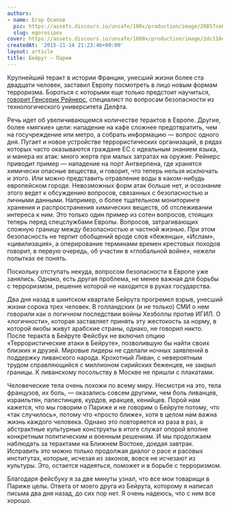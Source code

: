 ```yaml
---
authors:
- name: Егор Осипов
  pic: https://assets.discours.io/unsafe/100x/production/image/28857ce0-90d9-11e8-a560-8fb4ec62d69b.jpeg
  slug: egorosipov
cover: https://assets.discours.io/unsafe/1600x/production/image/2dc110c0-90e8-11e8-b664-798ed379bf02.jpeg
createdAt: '2015-11-14 21:23:46+00:00'
layout: article
title: Бейрут — Париж
---
```


Крупнейший теракт в истории Франции, унесший жизни более ста двадцати человек, заставил Европу посмотреть в лицо новым формам терроризма. Бороться с которыми еще только предстоит научиться, [говорит Генсерик Рейнерс](http://www.volkskrant.nl/buitenland/zijn-parijse-aanslagen-voorbode-van-grootschalige-terreur-in-europa~a4186380), специалист по вопросам безопасности из технологического университета Делфта.

Речь идет об увеличивающемся количестве терактов в Европе. Другие, более «мягкие» цели: нападение на кафе сложнее предотвратить, чем на госучреждение или метро, а собрать информацию — вопрос одного дня. Пугает и новое устройстве террористических организаций, в рядах которых часто оказываются граждане ЕС с идеальным знанием языка, и манера их атак: много жертв при малых затратах на оружие. Рейнерс приводит пример — нападение на порт Антверпена, где хранятся химически опасные вещества, и говорит, что теперь нельзя исключать и этого. Или можно представить отравление воды в каком-нибудь европейском городе. Невозможных форм атак больше нет, и осознание этого ведет к обсуждению вопросов, связанных с безопасностью и личными данными. Например, о более тщательном мониторинге хранения и распространения химических веществ, об отслеживании интереса к ним. Это только один пример из сотен вопросов, стоящих теперь перед спецслужбами Европы. Вопросов, затрагивающих сложную границу между безопасностью и частной жизнью. При этом безопасность не терпит обобщений вроде слов «беженцы», «Ислам», «цивилизация», а оперирование терминами времен крестовых походов говорит, в первую очередь, об участии в «глобальной войне», нежели попытках ее понять.

Поскольку отступать некуда, вопросом безопасности в Европе уже занялись. Однако, есть другая проблема, не менее важная для борьбы с терроризмом, решение которой не находится в руках государства.

Два дня назад в шиитском квартале Бейрута прогремел взрыв, унесший жизни сорока трех человек. В голландских (и не только) СМИ о нем говорили как о логичном последствии войны Хезболлы против ИГИЛ. О «логичности», которая заставляет принять эту жестокость за норму, в которой якобы живут арабские страны, однако, не говорил никто. После теракта в Бейруте Фейсбук не включил опцию «Террористические атаки в Бейруте», позволившую бы найти своих близких и друзей. Мировые лидеры не сделали ночных заявлений в поддержку ливанского народа. Крохотный Ливан, с невероятным трудом справляющийся с миллионом сирийских беженцев, не закрыл границы. К ливанскому посольству в Москве не пришли с плакатами.

Человеческие тела очень похожи по всему миру. Несмотря на это, тела французов, их боль, — оказались совсем другими, чем боль ливанцев, израильтян, палестинцев, курдов, иракцев, кенийцев. Порой нам кажется, что мы говорим о Париже и не говорим о Бейруте потому, что «так случилось», потому что «просто ближе», хотя в целом нам важна жизнь каждого человека. Однако это повторяется из раза в раз, а абстрактные культурные конструкты в итоге служат опорой вполне конкретным политическим и военным решениям. И мы продолжаем наблюдать за терактами на Ближнем Востоке, доедая завтрак. Исправить это можно только продолжая диалог о расе и расовых институтах, которые, исчезая из законов, вовсе не исчезают из культуры. Это, остается надеяться, поможет и в борьбе с терроризмом. 

Благодаря фейсбуку я за две минуты узнал, что все мои товарищи в Париже целы. Ответа от моего друга из Бейрута, которому я написал письма два дня назад, до сих пор нет. Я очень надеюсь, что с ним все хорошо.